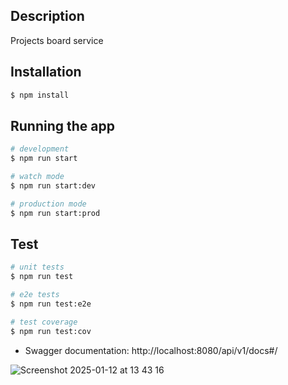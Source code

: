 ## Description

Projects board service

## Installation

```bash
$ npm install
```

## Running the app

```bash
# development
$ npm run start

# watch mode
$ npm run start:dev

# production mode
$ npm run start:prod
```

## Test

```bash
# unit tests
$ npm run test

# e2e tests
$ npm run test:e2e

# test coverage
$ npm run test:cov
```

- Swagger documentation: http://localhost:8080/api/v1/docs#/

![Screenshot 2025-01-12 at 13 43 16](https://github.com/user-attachments/assets/55e168b9-d5d4-479e-9bd3-a303603acbbf)
